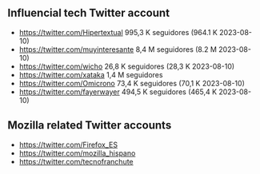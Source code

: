 ## Influencial tech Twitter account

* https://twitter.com/Hipertextual 995,3 K seguidores (964.1 K 2023-08-10)
* https://twitter.com/muyinteresante 8,4 M seguidores (8.2 M 2023-08-10)
* https://twitter.com/wicho 26,8 K seguidores (28,3 K 2023-08-10)
* https://twitter.com/xataka  1,4 M seguidores 
* https://twitter.com/Omicrono 73,4 K seguidores (70,1 K 2023-08-10)
* https://twitter.com/fayerwayer 494,5 K seguidores (465,4 K 2023-08-10)

## Mozilla related Twitter accounts
* https://twitter.com/Firefox_ES
* https://twitter.com/mozilla_hispano
* https://twitter.com/tecnofranchute


